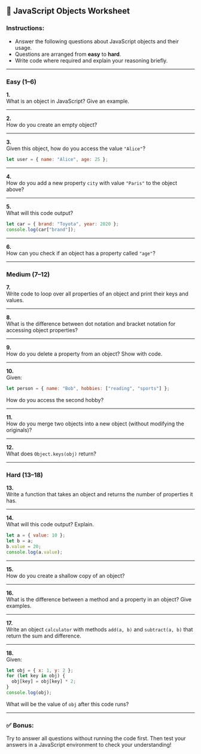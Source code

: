 ## 📝 JavaScript Objects Worksheet

### Instructions:
- Answer the following questions about JavaScript objects and their usage.
- Questions are arranged from **easy** to **hard**.
- Write code where required and explain your reasoning briefly.

---

### **Easy (1–6)**

**1.**  
What is an object in JavaScript? Give an example.

---

**2.**  
How do you create an empty object?

---

**3.**  
Given this object, how do you access the value `"Alice"`?
```js
let user = { name: "Alice", age: 25 };
```

---

**4.**  
How do you add a new property `city` with value `"Paris"` to the object above?

---

**5.**  
What will this code output?
```js
let car = { brand: "Toyota", year: 2020 };
console.log(car["brand"]);
```

---

**6.**  
How can you check if an object has a property called `"age"`?

---

### **Medium (7–12)**

**7.**  
Write code to loop over all properties of an object and print their keys and values.

---

**8.**  
What is the difference between dot notation and bracket notation for accessing object properties?

---

**9.**  
How do you delete a property from an object? Show with code.

---

**10.**  
Given:
```js
let person = { name: "Bob", hobbies: ["reading", "sports"] };
```
How do you access the second hobby?

---

**11.**  
How do you merge two objects into a new object (without modifying the originals)?

---

**12.**  
What does `Object.keys(obj)` return?

---

### **Hard (13–18)**

**13.**  
Write a function that takes an object and returns the number of properties it has.

---

**14.**  
What will this code output? Explain.
```js
let a = { value: 10 };
let b = a;
b.value = 20;
console.log(a.value);
```

---

**15.**  
How do you create a shallow copy of an object?

---

**16.**  
What is the difference between a method and a property in an object? Give examples.

---

**17.**  
Write an object `calculator` with methods `add(a, b)` and `subtract(a, b)` that return the sum and difference.

---

**18.**  
Given:
```js
let obj = { x: 1, y: 2 };
for (let key in obj) {
  obj[key] = obj[key] * 2;
}
console.log(obj);
```
What will be the value of `obj` after this code runs?

---

### ✅ **Bonus:**
Try to answer all questions without running the code first. Then test your answers in a JavaScript environment to check your understanding!

